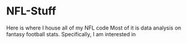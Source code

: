 # NFL-Stuff
Here is where I house all of my NFL code
Most of it is data analysis on fantasy football stats. Specifically, I am interested in 
